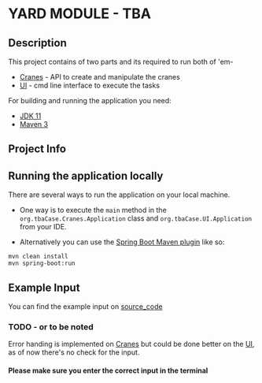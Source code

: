 # YARD MODULE - TBA

## Description

This project contains of two parts and its required to run both of 'em-
- [Cranes](https://github.com/ak-anirudh/tba-case/tree/main/yard-module-cranes) - API to create and manipulate the cranes
- [UI](https://github.com/ak-anirudh/tba-case/tree/main/yard-module-UI) - cmd line interface to execute the tasks

For building and running the application you need:

- [JDK 11](https://www.oracle.com/java/technologies/javase-jdk11-downloads.html)
- [Maven 3](https://maven.apache.org)

## Project Info

## Running the application locally

There are several ways to run the application on your local machine. 
- One way is to execute the `main` method in the `org.tbaCase.Cranes.Application` class and `org.tbaCase.UI.Application` from your IDE.

- Alternatively you can use the [Spring Boot Maven plugin](https://docs.spring.io/spring-boot/docs/current/reference/html/build-tool-plugins-maven-plugin.html) like so:

```shell
mvn clean install
mvn spring-boot:run
```

## Example Input
You can find the example input on [source_code](https://github.com/ak-anirudh/TBA-Yard-Module/blob/main/sample_input.png)


### TODO - or to be noted

Error handing is implemented on [Cranes](https://github.com/ak-anirudh/tba-case/tree/main/yard-module-cranes) but could be done better on the [UI](https://github.com/ak-anirudh/tba-case/tree/main/yard-module-UI), as of now there's no check for the input.

#### Please make sure you enter the correct input in the terminal
